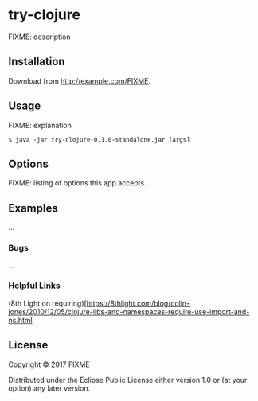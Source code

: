 # try-clojure

FIXME: description

## Installation

Download from http://example.com/FIXME.

## Usage

FIXME: explanation

    $ java -jar try-clojure-0.1.0-standalone.jar [args]

## Options

FIXME: listing of options this app accepts.

## Examples

...

### Bugs

...

### Helpful Links

(8th Light on requiring)[https://8thlight.com/blog/colin-jones/2010/12/05/clojure-libs-and-namespaces-require-use-import-and-ns.html

## License

Copyright © 2017 FIXME

Distributed under the Eclipse Public License either version 1.0 or (at
your option) any later version.

